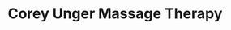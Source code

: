---
title: "Corey Unger Massage Therapy"
url: /white-river-junction/corey-unger-massage-therapy/
shop: Massage
---